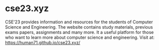 # cse23.xyz
CSE'23 provides information and resources for the students of Computer Science and Engineering. The website contains study materials, previous exams papers, assignments and many more. It a useful platform for those who want to learn more about computer science and engineering.
Visit at: https://human71.github.io/cse23.xyz/
